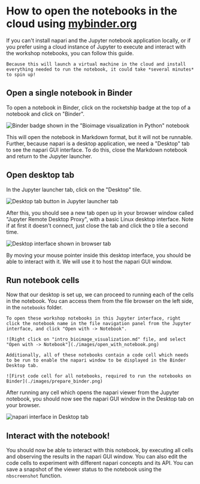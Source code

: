 # How to open the notebooks in the cloud using [mybinder.org](https://mybinder.org)

If you can't install napari and the Jupyter notebook application locally, or if you prefer using a cloud instance of Jupyter to execute and interact with the workshop notebooks, you can follow this guide.

```{note}
Because this will launch a virtual machine in the cloud and install everything needed to run the notebook, it could take *several minutes* to spin up!
```

## Open a single notebook in Binder

To open a notebook in Binder, click on the rocketship badge at the top of a notebook and click on "Binder".

![Binder badge shown in the "Bioimage visualization in Python" notebook](./images/binder_button.png)

This will open the notebook in Markdown format, but it will not be runnable. Further, because napari is a desktop application, we need a "Desktop" tab to see the napari GUI interface. To do this, close the Markdown notebook and return to the Jupyter launcher.

## Open desktop tab

In the Jupyter launcher tab, click on the "Desktop" tile.

![Desktop tab button in Jupyter launcher tab](./images/desktop_tab.png)

After this, you should see a new tab open up in your browser window called "Jupyter Remote Desktop Proxy", with a basic Linux desktop interface. Note if at first it doesn't connect, just close the tab and click the `D` tile a second time.

![Desktop interface shown in browser tab](./images/desktop.png)

By moving your mouse pointer inside this desktop interface, you should be able to interact with it. We will use it to host the napari GUI window.

## Run notebook cells

Now that our desktop is set up, we can proceed to running each of the cells in the notebook. You can access them from the file browser on the left side, in the `notebooks` folder.

```{important}
To open these workshop notebooks in this Jupyter interface, right click the notebook name in the file navigation panel from the Jupyter interface, and click "Open with -> Notebook".

![Right click on "intro_bioimage_visualization.md" file, and select "Open with -> Notebook"](./images/open_with_notebook.png)

Additionally, all of these notebooks contain a code cell which needs to be run to enable the napari window to be displayed in the Binder Desktop tab. 

![First code cell for all notebooks, required to run the notebooks on Binder](./images/prepare_binder.png)
```

After running any cell which opens the napari viewer from the Jupyter notebook, you should now see the napari GUI window in the Desktop tab on your browser.

![napari interface in Desktop tab](./images/napari_desktop.png)

## Interact with the notebook!

You should now be able to interact with this notebook, by executing all cells and observing the results in the napari GUI window. You can also edit the code cells to experiment with different napari concepts and its API. You can save a snapshot of the viewer status to the notebook using the `nbscreenshot` function.